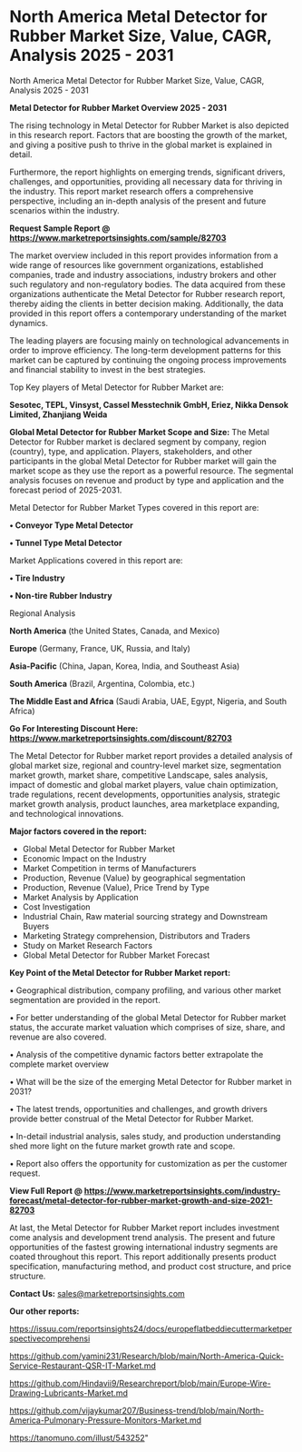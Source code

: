 # North America Metal Detector for Rubber Market Size, Value, CAGR, Analysis 2025 - 2031
North America Metal Detector for Rubber Market Size, Value, CAGR, Analysis 2025 - 2031

<Strong> Metal Detector for Rubber Market Overview 2025 - 2031</strong>

The rising technology in Metal Detector for Rubber Market is also depicted in this research report. Factors that are boosting the growth of the market, and giving a positive push to thrive in the global market is explained in detail.

Furthermore, the report highlights on emerging trends, significant drivers, challenges, and opportunities, providing all necessary data for thriving in the industry. This report market research offers a comprehensive perspective, including an in-depth analysis of the present and future scenarios within the industry.

<strong>Request Sample Report @ <a href=https://www.marketreportsinsights.com/sample/82703>https://www.marketreportsinsights.com/sample/82703</a></strong>

The market overview included in this report provides information from a wide range of resources like government organizations, established companies, trade and industry associations, industry brokers and other such regulatory and non-regulatory bodies. The data acquired from these organizations authenticate the Metal Detector for Rubber research report, thereby aiding the clients in better decision making. Additionally, the data provided in this report offers a contemporary understanding of the market dynamics.

The leading players are focusing mainly on technological advancements in order to improve efficiency. The long-term development patterns for this market can be captured by continuing the ongoing process improvements and financial stability to invest in the best strategies.

Top Key players of Metal Detector for Rubber Market are:

<strong>Sesotec, TEPL, Vinsyst, Cassel Messtechnik GmbH, Eriez, Nikka Densok Limited, Zhanjiang Weida</strong>

<strong><b>Global Metal Detector for Rubber Market Scope and Size:</b></strong>
The Metal Detector for Rubber market is declared segment by company, region (country), type, and application. Players, stakeholders, and other participants in the global Metal Detector for Rubber market will gain the market scope as they use the report as a powerful resource. The segmental analysis focuses on revenue and product by type and application and the forecast period of 2025-2031.

Metal Detector for Rubber Market Types covered in this report are:

<strong>• Conveyor Type Metal Detector

• Tunnel Type Metal Detector</strong>

Market Applications covered in this report are:

<strong>• Tire Industry

• Non-tire Rubber Industry</strong> 

Regional Analysis

<strong>North America</strong> (the United States, Canada, and Mexico)

<strong>Europe</strong> (Germany, France, UK, Russia, and Italy)

<strong>Asia-Pacific</strong> (China, Japan, Korea, India, and Southeast Asia)

<strong>South America</strong> (Brazil, Argentina, Colombia, etc.)

<strong>The Middle East and Africa</strong> (Saudi Arabia, UAE, Egypt, Nigeria, and South Africa)

<strong>Go For Interesting Discount Here: <a href=https://www.marketreportsinsights.com/discount/82703>https://www.marketreportsinsights.com/discount/82703</a></strong>

The Metal Detector for Rubber market report provides a detailed analysis of global market size, regional and country-level market size, segmentation market growth, market share, competitive Landscape, sales analysis, impact of domestic and global market players, value chain optimization, trade regulations, recent developments, opportunities analysis, strategic market growth analysis, product launches, area marketplace expanding, and technological innovations.

<strong><b>Major factors covered in the report:</b></strong>
<ul>
  <li>Global Metal Detector for Rubber Market </li>
  <li>Economic Impact on the Industry</li>
  <li>Market Competition in terms of Manufacturers</li>
  <li>Production, Revenue (Value) by geographical segmentation</li>
  <li>Production, Revenue (Value), Price Trend by Type</li>
  <li>Market Analysis by Application</li>
  <li>Cost Investigation</li>
  <li>Industrial Chain, Raw material sourcing strategy and Downstream Buyers</li>
  <li>Marketing Strategy comprehension, Distributors and Traders</li>
  <li>Study on Market Research Factors</li>
  <li>Global Metal Detector for Rubber Market Forecast</li>
</ul>

<strong><b>Key Point of the Metal Detector for Rubber Market report:</b></strong>

• Geographical distribution, company profiling, and various other market segmentation are provided in the report.

• For better understanding of the global Metal Detector for Rubber market status, the accurate market valuation which comprises of size, share, and revenue are also covered.

• Analysis of the competitive dynamic factors better extrapolate the complete market overview

• What will be the size of the emerging Metal Detector for Rubber market in 2031?

• The latest trends, opportunities and challenges, and growth drivers provide better construal of the Metal Detector for Rubber Market.

• In-detail industrial analysis, sales study, and production understanding shed more light on the future market growth rate and scope.

• Report also offers the opportunity for customization as per the customer request.

<strong><b>View Full Report @ <a href=https://www.marketreportsinsights.com/industry-forecast/metal-detector-for-rubber-market-growth-and-size-2021-82703>https://www.marketreportsinsights.com/industry-forecast/metal-detector-for-rubber-market-growth-and-size-2021-82703</a></b></strong>


At last, the Metal Detector for Rubber Market report includes investment come analysis and development trend analysis. The present and future opportunities of the fastest growing international industry segments are coated throughout this report. This report additionally presents product specification, manufacturing method, and product cost structure, and price structure.

<strong>Contact Us:</strong>
sales@marketreportsinsights.com

<strong>Our other reports:</strong>

<a href=https://issuu.com/reportsinsights24/docs/europeflatbeddiecuttermarketperspectivecomprehensi>https://issuu.com/reportsinsights24/docs/europeflatbeddiecuttermarketperspectivecomprehensi</a>

<a href=https://github.com/yamini231/Research/blob/main/North-America-Quick-Service-Restaurant-QSR-IT-Market.md>https://github.com/yamini231/Research/blob/main/North-America-Quick-Service-Restaurant-QSR-IT-Market.md</a>

<a href=https://github.com/Hindavii9/Researchreport/blob/main/Europe-Wire-Drawing-Lubricants-Market.md>https://github.com/Hindavii9/Researchreport/blob/main/Europe-Wire-Drawing-Lubricants-Market.md</a>

<a href=https://github.com/vijaykumar207/Business-trend/blob/main/North-America-Pulmonary-Pressure-Monitors-Market.md>https://github.com/vijaykumar207/Business-trend/blob/main/North-America-Pulmonary-Pressure-Monitors-Market.md</a>

<a href=https://tanomuno.com/illust/543252>https://tanomuno.com/illust/543252</a>"
